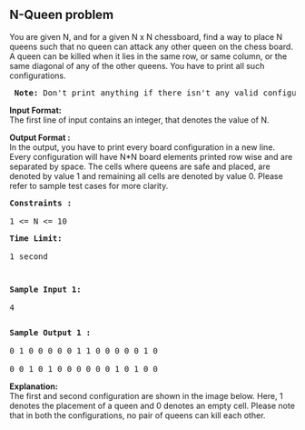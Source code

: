 <h2>N-Queen problem</h2>

<p>You are given N, and for a given N x N chessboard, find a way to place N queens such that no queen can attack any other queen on the chess board. A queen can be killed when it lies in the same row, or same column, or the same diagonal of any of the other queens. You have to print all such configurations.</p>
<p> <pre><strong> Note:</strong> Don't print anything if there isn't any valid configuration.</pre></p>
<p><strong>Input Format:</strong><br>
The first line of input contains an integer, that denotes the value of N.</p>
<p><strong>Output Format :</strong><br>
In the output, you have to print every board configuration in a new line. Every configuration will have N*N board elements printed row wise and are separated by space. The cells where queens are safe and placed, are denoted by value 1 and remaining all cells are denoted by value 0. Please refer to sample test cases for more clarity.</p>
<p><pre><strong>Constraints :</strong><br>
1 <= N <= 10<br></pre>
<pre>
<strong>Time Limit:</strong> <br> 
1 second</p></pre>
<pre>
<p><strong>Sample Input 1:</strong><br>
4</p></pre>
<p><pre>
<strong>Sample Output 1 :</strong><br>
0 1 0 0 0 0 0 1 1 0 0 0 0 0 1 0<br>
0 0 1 0 1 0 0 0 0 0 0 1 0 1 0 0</pre></p>
<p><strong>Explanation:</strong><br>
The first and second configuration are shown in the image below. Here, 1 denotes the placement of a queen and 0 denotes an empty cell. Please note that in both the configurations, no pair of queens can kill each other.
</p>